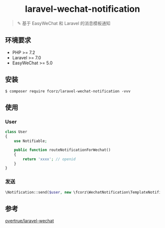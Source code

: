 <h1 align="center"> laravel-wechat-notification </h1>

> ✎ 基于 EasyWeChat 和 Laravel 的消息模板通知

## 环境要求
* PHP >= 7.2
* Laravel >= 7.0
* EasyWeChat >= 5.0

## 安装

```shell
$ composer require fcorz/laravel-wechat-notification -vvv
```

## 使用

### User

~~~php
class User
{
    use Notifiable;

    public function routeNotificationForWechat()
    {
        return 'xxxx'; // openid
    }
}
~~~

### 发送

~~~php
\Notification::send($user, new \fcorz\WechatNotification\TemplateNotification($templateId, $url, $data));
~~~

## 参考
[overtrue/laravel-wechat](https://github.com/overtrue/laravel-wechat)